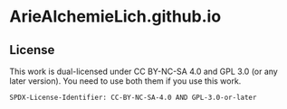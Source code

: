 # ArieAlchemieLich.github.io

## License
This work is dual-licensed under CC BY-NC-SA 4.0 and GPL 3.0 (or any later version).
You need to use both them if you use this work.

`SPDX-License-Identifier: CC-BY-NC-SA-4.0 AND GPL-3.0-or-later`
